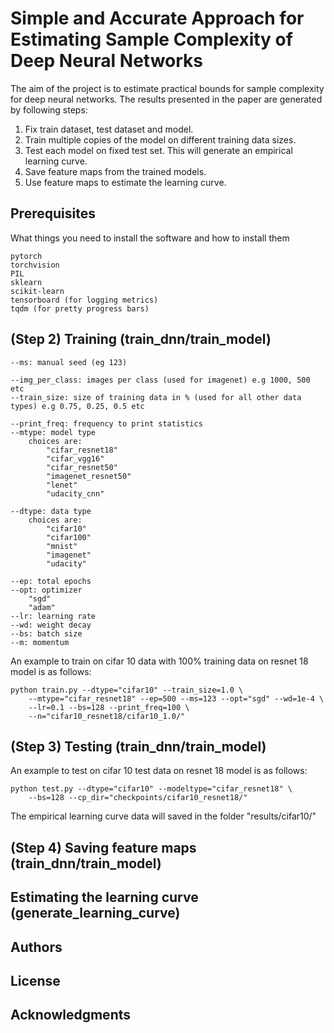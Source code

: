 # Simple and Accurate Approach for Estimating Sample Complexity of Deep Neural Networks
The aim of the project is to estimate practical bounds for sample complexity for deep neural networks. The results presented in the paper are generated by following steps:

1) Fix train dataset, test dataset and model.
2) Train multiple copies of the model on different training data sizes.
3) Test each model on fixed test set. This will generate an empirical learning curve.
4) Save feature maps from the trained models.
5) Use feature maps to estimate the learning curve.

## Prerequisites
What things you need to install the software and how to install them
```
pytorch
torchvision
PIL
sklearn
scikit-learn
tensorboard (for logging metrics)
tqdm (for pretty progress bars)
```

## (Step 2) Training (train_dnn/train_model)
```
--ms: manual seed (eg 123)

--img_per_class: images per class (used for imagenet) e.g 1000, 500 etc
--train_size: size of training data in % (used for all other data types) e.g 0.75, 0.25, 0.5 etc

--print_freq: frequency to print statistics
--mtype: model type
	choices are:
		"cifar_resnet18"
		"cifar_vgg16"
		"cifar_resnet50"
		"imagenet_resnet50"
		"lenet"
		"udacity_cnn"

--dtype: data type
	choices are:
		"cifar10"
		"cifar100"
		"mnist"
		"imagenet"
		"udacity"

--ep: total epochs 
--opt: optimizer
	"sgd"
	"adam"
--lr: learning rate
--wd: weight decay
--bs: batch size
--m: momentum
```
An example to train on cifar 10 data with 100% training data on resnet 18 model is as follows:
```
python train.py --dtype="cifar10" --train_size=1.0 \
 	--mtype="cifar_resnet18" --ep=500 --ms=123 --opt="sgd" --wd=1e-4 \
 	--lr=0.1 --bs=128 --print_freq=100 \
 	--n="cifar10_resnet18/cifar10_1.0/"
```
## (Step 3) Testing (train_dnn/train_model)
An example to test on cifar 10 test data on resnet 18 model is as follows:
```
python test.py --dtype="cifar10" --modeltype="cifar_resnet18" \
	--bs=128 --cp_dir="checkpoints/cifar10_resnet18/"
```
The empirical learning curve data will saved in the folder "results/cifar10/"

## (Step 4) Saving feature maps (train_dnn/train_model)

## Estimating the learning curve (generate_learning_curve)


## Authors



## License


## Acknowledgments

